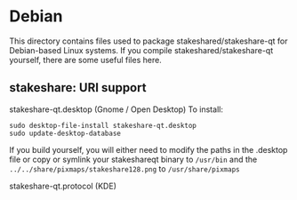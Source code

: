
Debian
====================
This directory contains files used to package stakeshared/stakeshare-qt
for Debian-based Linux systems. If you compile stakeshared/stakeshare-qt yourself, there are some useful files here.

## stakeshare: URI support ##


stakeshare-qt.desktop  (Gnome / Open Desktop)
To install:

	sudo desktop-file-install stakeshare-qt.desktop
	sudo update-desktop-database

If you build yourself, you will either need to modify the paths in
the .desktop file or copy or symlink your stakeshareqt binary to `/usr/bin`
and the `../../share/pixmaps/stakeshare128.png` to `/usr/share/pixmaps`

stakeshare-qt.protocol (KDE)

